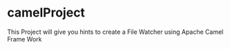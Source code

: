 # camelProject
This Project will give you hints to create a File Watcher using Apache Camel Frame Work 
